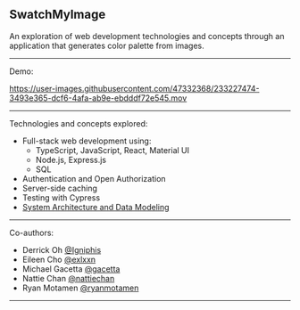 ## SwatchMyImage

An exploration of web development technologies and concepts through an application that generates color palette from images.

---

Demo:

https://user-images.githubusercontent.com/47332368/233227474-3493e365-dcf6-4afa-ab9e-ebdddf72e545.mov

---

Technologies and concepts explored:

- Full-stack web development using:
  - TypeScript, JavaScript, React, Material UI
  - Node.js, Express.js
  - SQL
- Authentication and Open Authorization
- Server-side caching
- Testing with Cypress
- [System Architecture and Data Modeling](https://excalidraw.com/#room=80755371d230c425e27c,69RJkvmmc_sIDCRm9GgHnA_)

---

Co-authors:

- Derrick Oh [@Igniphis](https://github.com/Igniphis)
- Eileen Cho [@exlxxn](https://github.com/exlxxn)
- Michael Gacetta [@gacetta](https://github.com/gacetta)
- Nattie Chan [@nattiechan](https://github.com/nattiechan)
- Ryan Motamen [@ryanmotamen](https://github.com/ryanmotamen)

---
